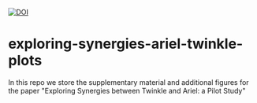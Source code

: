 [![DOI](https://zenodo.org/badge/747789214.svg)](https://zenodo.org/badge/latestdoi/747789214)

# exploring-synergies-ariel-twinkle-plots
In this repo we store the supplementary material and additional figures for the paper "Exploring Synergies between Twinkle and Ariel: a Pilot Study"
